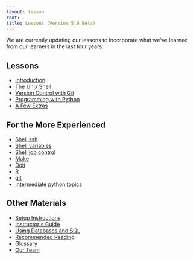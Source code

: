 ```yaml
---
layout: lesson
root: .
title: Lessons (Version 5.0 Beta)
---
```

We are currently updating our lessons
to incorporate what we've learned from our learners
in the last four years.

## Lessons

*   [Introduction](intro.html)
*   [The Unix Shell](novice/shell/index.html)
*   [Version Control with Git](novice/git/index.html)
*   [Programming with Python](novice/python/index.html)
*   [A Few Extras](novice/extras/index.html)

## For the More Experienced
* [Shell ssh](intermediate/shell/02-ssh.html)
* [Shell variables](intermediate/shell/03-var.html)
* [Shell job control](intermediate/shell/04-job.html)
* [Make](intermediate/make/index.html)
* [Doit](intermediate/doit/index.html) 
* [R](intermediate/r/README.html)
* [git](intermediate/git/index.html)
* [Intermediate python topics](intermediate/python/index.html)

## Other Materials

*   [Setup Instructions](setup.html)
*   [Instructor's Guide](novice/teaching/index.html)
*   [Using Databases and SQL](novice/sql/index.html)
*   [Recommended Reading](bib.html)
*   [Glossary](gloss.html)
*   [Our Team](team.html)
